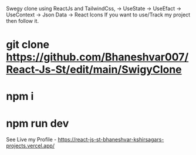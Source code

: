 Swegy clone using ReactJs and TailwindCss,
-> UseState
-> UseEfact
-> UseContext
-> Json Data
-> React Icons
If you want to use/Track my project then follow it.

# git clone https://github.com/Bhaneshvar007/React-Js-St/edit/main/SwigyClone
# npm i 
# npm run dev




See Live my Profile - https://react-js-st-bhaneshvar-kshirsagars-projects.vercel.app/
